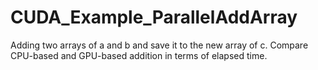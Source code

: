 # CUDA_Example_ParallelAddArray
Adding two arrays of a and b and save it to the new array of c.
Compare CPU-based and GPU-based addition in terms of elapsed time.
